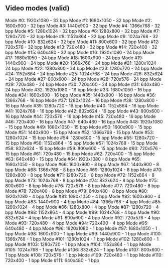 ## Video modes (valid)

Mode #0: 1920x1080 - 32 bpp
Mode #1: 1680x1050 - 32 bpp
Mode #2: 1600x900 - 32 bpp
Mode #3: 1440x900 - 32 bpp
Mode #4: 1366x768 - 32 bpp
Mode #5: 1280x1024 - 32 bpp
Mode #6: 1280x800 - 32 bpp
Mode #7: 1280x720 - 32 bpp
Mode #8: 1152x864 - 32 bpp
Mode #9: 1024x768 - 32 bpp
Mode #10: 832x624 - 32 bpp
Mode #11: 800x600 - 32 bpp
Mode #12: 720x576 - 32 bpp
Mode #13: 720x480 - 32 bpp
Mode #14: 720x400 - 32 bpp
Mode #15: 640x480 - 32 bpp
Mode #16: 1920x1080 - 24 bpp
Mode #17: 1680x1050 - 24 bpp
Mode #18: 1600x900 - 24 bpp
Mode #19: 1440x900 - 24 bpp
Mode #20: 1366x768 - 24 bpp
Mode #21: 1280x1024 - 24 bpp
Mode #22: 1280x800 - 24 bpp
Mode #23: 1280x720 - 24 bpp
Mode #24: 1152x864 - 24 bpp
Mode #25: 1024x768 - 24 bpp
Mode #26: 832x624 - 24 bpp
Mode #27: 800x600 - 24 bpp
Mode #28: 720x576 - 24 bpp
Mode #29: 720x480 - 24 bpp
Mode #30: 720x400 - 24 bpp
Mode #31: 640x480 - 24 bpp
Mode #32: 1920x1080 - 16 bpp
Mode #33: 1680x1050 - 16 bpp
Mode #34: 1600x900 - 16 bpp
Mode #35: 1440x900 - 16 bpp
Mode #36: 1366x768 - 16 bpp
Mode #37: 1280x1024 - 16 bpp
Mode #38: 1280x800 - 16 bpp
Mode #39: 1280x720 - 16 bpp
Mode #40: 1152x864 - 16 bpp
Mode #41: 1024x768 - 16 bpp
Mode #42: 832x624 - 16 bpp
Mode #43: 800x600 - 16 bpp
Mode #44: 720x576 - 16 bpp
Mode #45: 720x480 - 16 bpp
Mode #46: 720x400 - 16 bpp
Mode #47: 640x480 - 16 bpp
Mode #48: 1920x1080 - 15 bpp
Mode #49: 1680x1050 - 15 bpp
Mode #50: 1600x900 - 15 bpp
Mode #51: 1440x900 - 15 bpp
Mode #52: 1366x768 - 15 bpp
Mode #53: 1280x1024 - 15 bpp
Mode #54: 1280x800 - 15 bpp
Mode #55: 1280x720 - 15 bpp
Mode #56: 1152x864 - 15 bpp
Mode #57: 1024x768 - 15 bpp
Mode #58: 832x624 - 15 bpp
Mode #59: 800x600 - 15 bpp
Mode #60: 720x576 - 15 bpp
Mode #61: 720x480 - 15 bpp
Mode #62: 720x400 - 15 bpp
Mode #63: 640x480 - 15 bpp
Mode #64: 1920x1080 - 8 bpp
Mode #65: 1680x1050 - 8 bpp
Mode #66: 1600x900 - 8 bpp
Mode #67: 1440x900 - 8 bpp
Mode #68: 1366x768 - 8 bpp
Mode #69: 1280x1024 - 8 bpp
Mode #70: 1280x800 - 8 bpp
Mode #71: 1280x720 - 8 bpp
Mode #72: 1152x864 - 8 bpp
Mode #73: 1024x768 - 8 bpp
Mode #74: 832x624 - 8 bpp
Mode #75: 800x600 - 8 bpp
Mode #76: 720x576 - 8 bpp
Mode #77: 720x480 - 8 bpp
Mode #78: 720x400 - 8 bpp
Mode #79: 640x480 - 8 bpp
Mode #80: 1920x1080 - 4 bpp
Mode #81: 1680x1050 - 4 bpp
Mode #82: 1600x900 - 4 bpp
Mode #83: 1440x900 - 4 bpp
Mode #84: 1366x768 - 4 bpp
Mode #85: 1280x1024 - 4 bpp
Mode #86: 1280x800 - 4 bpp
Mode #87: 1280x720 - 4 bpp
Mode #88: 1152x864 - 4 bpp
Mode #89: 1024x768 - 4 bpp
Mode #90: 832x624 - 4 bpp
Mode #91: 800x600 - 4 bpp
Mode #92: 720x576 - 4 bpp
Mode #93: 720x480 - 4 bpp
Mode #94: 720x400 - 4 bpp
Mode #95: 640x480 - 4 bpp
Mode #96: 1920x1080 - 1 bpp
Mode #97: 1680x1050 - 1 bpp
Mode #98: 1600x900 - 1 bpp
Mode #99: 1440x900 - 1 bpp
Mode #100: 1366x768 - 1 bpp
Mode #101: 1280x1024 - 1 bpp
Mode #102: 1280x800 - 1 bpp
Mode #103: 1280x720 - 1 bpp
Mode #104: 1152x864 - 1 bpp
Mode #105: 1024x768 - 1 bpp
Mode #106: 832x624 - 1 bpp
Mode #107: 800x600 - 1 bpp
Mode #108: 720x576 - 1 bpp
Mode #109: 720x480 - 1 bpp
Mode #110: 720x400 - 1 bpp
Mode #111: 640x480 - 1 bpp